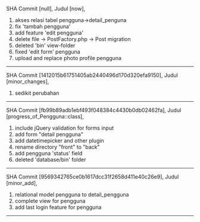 SHA Commit [null],
Judul [now],
1. akses relasi tabel pengguna->detail_penguna
2. fix 'tambah pengguna'
3. add feature 'edit pengguna'
4. delete file -> PostFactory.php
               -> Post migration
5. deleted 'bin' view-folder
6. fixed 'edit form' pengguna
7. upload and replace photo profile pengguna
----

SHA Commit [1412015b61751405ab2440496d170d320efa9150],
Judul [minor_changes],
1. sedikit perubahan
----

SHA Commit [fb99b89adb1ebf493f048384c4430b0db02462fa],
Judul [progress_of_Pengguna::class],
1. include jQuery validation for forms input
2. add form "detail pengguna"
3. add datetimepicker and other plugin
4. rename directory "front" to "back"
5. add pengguna 'status' field
6. deleted 'database/bin' folder
----

SHA Commit [9569342765ce0b1617dcc31f2658d411e40c26e9],
Judul [minor_add],
1. relational model pengguna to detail_pengguna
2. complete view for pengguna
3. add last login feature for pengguna
----